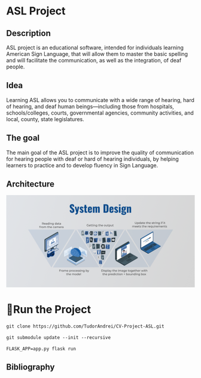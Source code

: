 # ASL Project

## Description

ASL project is an educational software, intended for individuals learning American Sign Language, that will allow them to master the basic spelling and will facilitate the communication, as well as the integration, of deaf people.
 
## Idea 

Learning ASL allows you to communicate with a wide range of hearing, hard of hearing, and deaf human beings—including those from hospitals, schools/colleges, courts, governmental agencies, community activities, and local, county, state legislatures.

## The goal

The main goal of the ASL project is to improve the quality of communication for hearing people with deaf or hard of hearing individuals, by helping learners to practice and to develop fluency in Sign Language.

## Architecture

![alt text](static/images/system_design.png?raw=true)

#  🚩Run the Project

```
git clone https://github.com/TudorAndrei/CV-Project-ASL.git
```
```
git submodule update --init --recursive
```
```
FLASK_APP=app.py flask run
```

## Bibliography
